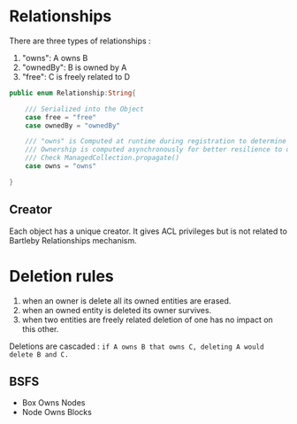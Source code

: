 # Relationships

There are three types of relationships :

1. "owns": A owns B
2. "ownedBy": B is owned by A
3. "free": C is freely related to D 


```Swift
public enum Relationship:String{

    /// Serialized into the Object
    case free = "free"
    case ownedBy = "ownedBy"

    /// "owns" is Computed at runtime during registration to determine the the Subject
    /// Ownership is computed asynchronously for better resilience to distributed pressure
    /// Check ManagedCollection.propagate()
    case owns = "owns"

}
```

## Creator

Each object has a unique creator. It gives ACL privileges but is not related to Bartleby Relationships mechanism.

# Deletion rules

1. when an owner is delete all its owned entities are erased.
2. when an owned entity is deleted its owner survives.
3. when two entities are freely related deletion of one has no impact on this other.

Deletions are cascaded : `if A owns B that owns C, deleting A would delete B and C.`


## BSFS

- Box Owns Nodes
- Node Owns Blocks